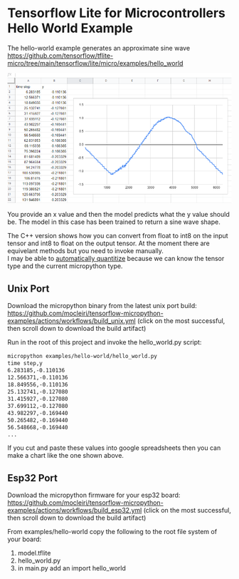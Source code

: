 # Tensorflow Lite for Microcontrollers Hello World Example

The hello-world example generates an approximate sine wave
https://github.com/tensorflow/tflite-micro/tree/main/tensorflow/lite/micro/examples/hello_world

![](../../images/hello-world-output-chart.png)

You provide an x value and then the model predicts what the y value should be.  The model in this case 
has been trained to return a sine wave shape.

The C++ version shows how you can convert from float to int8 on the input tensor and int8 to float on 
the output tensor.  At the moment there are equivelant methods but you need to invoke manually.  
I may be able to [automatically quantitize](https://github.com/mocleiri/tensorflow-micropython-examples/issues/6) because we can know the tensor type and the current 
micropython type. 



## Unix Port

Download the micropython binary from the latest unix port build:
https://github.com/mocleiri/tensorflow-micropython-examples/actions/workflows/build_unix.yml
(click on the most successful, then scroll down to download the build artifact)

Run in the root of this project and invoke the hello_world.py script:
```
micropython examples/hello-world/hello_world.py
time step,y
6.283185,-0.110136
12.566371,-0.110136
18.849556,-0.110136
25.132741,-0.127080
31.415927,-0.127080
37.699112,-0.127080
43.982297,-0.169440
50.265482,-0.169440
56.548668,-0.169440
...
```

If you cut and paste these values into google spreadsheets then you can make a chart like the one shown
above.

## Esp32 Port
Download the micropython firmware for your esp32 board:
https://github.com/mocleiri/tensorflow-micropython-examples/actions/workflows/build_esp32.yml
(click on the most successful, then scroll down to download the build artifact)

From examples/hello-world copy the following to the root file system of your board:
1. model.tflite
2. hello_world.py
3. in main.py add an import hello_world



